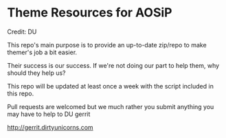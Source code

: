 # Theme Resources for AOSiP #
Credit: DU

This repo's main purpose is to provide an up-to-date zip/repo to make themer's job a bit easier.

Their success is our success. If we're not doing our part to help them, why should they help us?

This repo will be updated at least once a week with the script included in this repo.

Pull requests are welcomed but we much rather you submit anything you may have to help to DU gerrit

http://gerrit.dirtyunicorns.com
